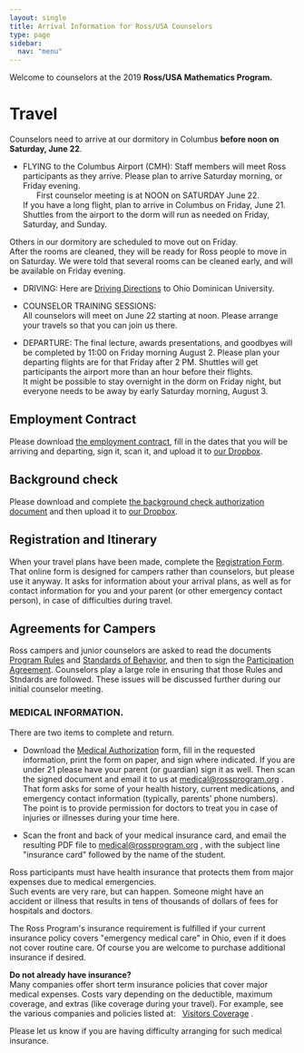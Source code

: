 ```yaml
---
layout: single
title: Arrival Information for Ross/USA Counselors
type: page
sidebar:
  nav: "menu"
---
```

Welcome to counselors at the 2019 <b> Ross/USA Mathematics Program. </b>

# Travel

Counselors need to arrive at our dormitory in Columbus 
<b>before noon on Saturday, June 22</b>.

- FLYING to the Columbus Airport (CMH):  Staff members will 
meet Ross participants as they arrive.  Please plan to arrive Saturday morning,
or Friday evening.  <br>
&nbsp; &nbsp; &nbsp; First counselor meeting is at NOON on SATURDAY June 22. <br>
If you have a long flight, plan to arrive in Columbus on Friday, June 21. 
Shuttles from the airport to the dorm will run as needed 
on Friday, Saturday, and Sunday. 

Others in our dormitory are scheduled to move out on Friday.  
After the rooms are cleaned, they will be ready for Ross
people to move in on Saturday.  We were told that several rooms can be cleaned early,
and will be available on Friday evening.  <br>

- DRIVING: Here are [Driving Directions](/materials/driving-directions.pdf) to 
Ohio Dominican University.

- COUNSELOR TRAINING SESSIONS: <br>
All counselors will meet on June 22 starting at noon.  Please arrange
your travels so that you can join us there. 

- DEPARTURE: The final lecture, awards presentations, and goodbyes will be
completed by 11:00 on Friday morning August 2.  Please plan your departing flights are 
for that Friday after 2 PM.  Shuttles will get participants the airport more
than an hour before their flights. <br>
It might be possible to stay overnight in the dorm on Friday night,
but everyone needs to be away by early Saturday morning, August 3. 


## Employment Contract

Please download [the employment contract](/materials/employment-contract.pdf), 
fill in the dates that you will be arriving and departing, sign it, scan it, 
and upload it to
[our Dropbox](https://www.dropbox.com/request/F6TS8M14PkSG3MVUkKT1).

## Background check

Please download and complete [the background check authorization
document](/materials/background-check-authorization.pdf)
and then upload it to 
[our Dropbox](https://www.dropbox.com/request/F6TS8M14PkSG3MVUkKT1).

## Registration and Itinerary
When your travel plans have been made, complete the 
[Registration Form](https://forms.gle/Soia2isSWKmU9pVj9).  <br>
That online form is designed for campers rather than counselors, 
but please use it anyway.  It asks for information about your arrival plans, 
as well as for contact information for you and your parent 
(or other emergency contact person), in case of difficulties during travel.

## Agreements for Campers
Ross campers and junior counselors are asked to read
the documents [Program Rules](/materials/program-rules.pdf) 
and [Standards of Behavior](/materials/standards-of-behavior.pdf), and then
to sign the [Participation Agreement](/materials/participation-agreement.pdf). 
Counselors play a large role in ensuring that those Rules and Stndards are followed.
These issues will be discussed further during our initial counselor meeting.

### MEDICAL INFORMATION.  
There are two items to complete and return.

   -  Download the [Medical Authorization](/materials/medical-authorization.pdf) 
   form, fill in the requested information, print the form on paper, and sign where
   indicated.  If you are under 21 please have your parent (or guardian) sign it as well. 
   Then scan the signed document and email it to us at  <medical@rossprogram.org> .<br>
That form asks for some of your health history, current medications, and
emergency contact information (typically, parents' phone numbers).  
The point is to provide permission for doctors to treat you in case of injuries 
or illnesses during your time here.

   - Scan the front and back of your medical insurance card, 
   and email the resulting PDF file to  <medical@rossprogram.org> ,
   with the subject line "insurance card" followed by the name of the student.
   
Ross participants must have health insurance that protects 
them from major expenses due to medical emergencies.  
Such events are very rare, but can happen.  Someone might 
have an accident or illness that results in tens of thousands 
of dollars of fees for hospitals and doctors. 

The Ross Program's insurance requirement is fulfilled if 
your current insurance policy covers "emergency medical care" 
in Ohio, even if it does not cover routine care. Of course you 
are welcome to purchase additional insurance if desired.

<b>Do not already have insurance? </b> <br>
Many companies offer short term insurance policies that cover 
major medical expenses.  Costs vary depending on the deductible, 
maximum coverage, and extras (like coverage during your travel).
For example, see the various companies and policies listed at: 
&nbsp;   [Visitors Coverage](https://www.visitorscoverage.com/) .

Please let us know if you are having difficulty arranging for such medical insurance.






